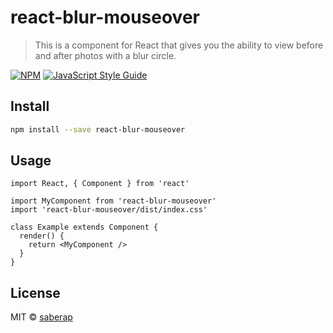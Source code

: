 # react-blur-mouseover

> This is a component for React that gives you the ability to view before and after photos with a blur circle.

[![NPM](https://img.shields.io/npm/v/react-blur-mouseover.svg)](https://www.npmjs.com/package/react-blur-mouseover) [![JavaScript Style Guide](https://img.shields.io/badge/code_style-standard-brightgreen.svg)](https://standardjs.com)

## Install

```bash
npm install --save react-blur-mouseover
```

## Usage

```tsx
import React, { Component } from 'react'

import MyComponent from 'react-blur-mouseover'
import 'react-blur-mouseover/dist/index.css'

class Example extends Component {
  render() {
    return <MyComponent />
  }
}
```

## License

MIT © [saberap](https://github.com/saberap)
